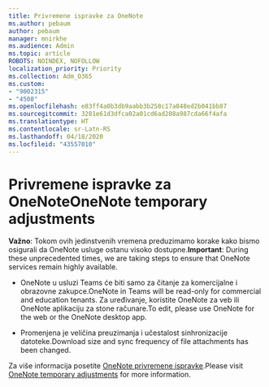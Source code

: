 ```yaml
---
title: Privremene ispravke za OneNote
ms.author: pebaum
author: pebaum
manager: mnirkhe
ms.audience: Admin
ms.topic: article
ROBOTS: NOINDEX, NOFOLLOW
localization_priority: Priority
ms.collection: Adm_O365
ms.custom:
- "9002315"
- "4508"
ms.openlocfilehash: e83ff4a0b3db9aabb3b258c17a848ed2b041bb87
ms.sourcegitcommit: 3281e61d3dfca02a01cd6ad208a987cda66f4afa
ms.translationtype: HT
ms.contentlocale: sr-Latn-RS
ms.lasthandoff: 04/18/2020
ms.locfileid: "43557010"
---
```

# <a name="onenote-temporary-adjustments"></a><span data-ttu-id="a44ee-102">Privremene ispravke za OneNote</span><span class="sxs-lookup"><span data-stu-id="a44ee-102">OneNote temporary adjustments</span></span>

<span data-ttu-id="a44ee-103">**Važno**: Tokom ovih jedinstvenih vremena preduzimamo korake kako bismo osigurali da OneNote usluge ostanu visoko dostupne.</span><span class="sxs-lookup"><span data-stu-id="a44ee-103">**Important**: During these unprecedented times, we are taking steps to ensure that OneNote services remain highly available.</span></span>

- <span data-ttu-id="a44ee-104">OneNote u usluzi Teams će biti samo za čitanje za komercijalne i obrazovne zakupce.</span><span class="sxs-lookup"><span data-stu-id="a44ee-104">OneNote in Teams will be read-only for commercial and education tenants.</span></span> <span data-ttu-id="a44ee-105">Za uređivanje, koristite OneNote za veb ili OneNote aplikaciju za stone računare.</span><span class="sxs-lookup"><span data-stu-id="a44ee-105">To edit, please use OneNote for the web or the OneNote desktop app.</span></span>

- <span data-ttu-id="a44ee-106">Promenjena je veličina preuzimanja i učestalost sinhronizacije datoteke.</span><span class="sxs-lookup"><span data-stu-id="a44ee-106">Download size and sync frequency of file attachments has been changed.</span></span>

<span data-ttu-id="a44ee-107">Za više informacija posetite [OneNote privremene ispravke](https://techcommunity.microsoft.com/t5/onenote-service-updates/awareness-of-temporary-adjustments-in-microsoft-onenote/m-p/1248100).</span><span class="sxs-lookup"><span data-stu-id="a44ee-107">Please visit [OneNote temporary adjustments](https://techcommunity.microsoft.com/t5/onenote-service-updates/awareness-of-temporary-adjustments-in-microsoft-onenote/m-p/1248100) for more information.</span></span>
